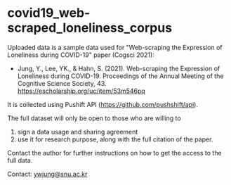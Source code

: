 # covid19_web-scraped_loneliness_corpus

Uploaded data is a sample data used for "Web-scraping the Expression of Loneliness during COVID-19" paper (Cogsci 2021):  
- Jung, Y., Lee, YK., & Hahn, S. (2021). Web-scraping the Expression of Loneliness during COVID-19. Proceedings of the Annual Meeting of the Cognitive Science Society, 43. https://escholarship.org/uc/item/53m546pq

It is collected using Pushift API (https://github.com/pushshift/api).

The full dataset will only be open to those who are willing to   
1) sign a data usage and sharing agreement   
2) use it for research purpose, along with the full citation of the paper.   

Contact the author for further instructions on how to get the access to the full data.

Contact: ywjung@snu.ac.kr

